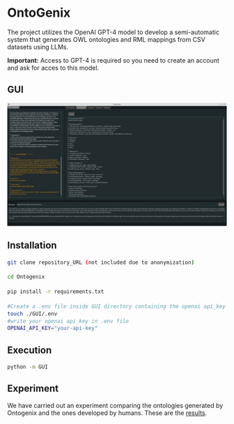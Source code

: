 # OntoGenix

The project utilizes the OpenAI GPT-4 model to develop a semi-automatic system that generates OWL ontologies and RML mappings from CSV datasets using LLMs. 

**Important:**
Access to GPT-4 is required so you need to create an account and ask for acces to this model.

## GUI

![GitHub Logo](./images/GUI.png)

## Installation

```bash
git clone repository_URL (not included due to anonymization)

cd Ontogenix

pip install -r requirements.txt

#Create a .env file inside GUI directory containing the openai api_key
touch ./GUI/.env
#write your openai api_key in .env file
OPENAI_API_KEY="your-api-key"
```

## Execution

```bash
python -m GUI
```

## Experiment

We have carried out an experiment comparing the ontologies generated by Ontogenix and the ones developed by humans. These are the [results](./experiment/README.md).